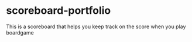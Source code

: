 # scoreboard-portfolio
This is a scoreboard that helps you keep track on the score when you play boardgame
